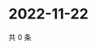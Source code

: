 # 2022-11-22

共 0 条

<!-- BEGIN WEIBO -->
<!-- 最后更新时间 Tue Nov 22 2022 16:07:54 GMT+0800 (China Standard Time) -->

<!-- END WEIBO -->
